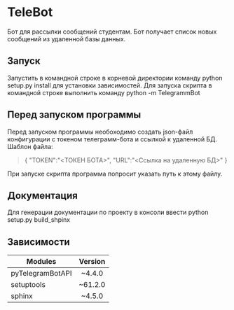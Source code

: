 # TeleBot
Бот для рассылки сообщений студентам.
Бот получает список новых сообщений из удаленной базы данных.

## Запуск
Запустить в командной строке в корневой директории команду python setup.py install для установки зависимостей.
Для запуска скрипта в командной строке выполнить команду python -m TelegrammBot


## Перед запуском программы
Перед запуском программы необоходимо создать json-файл конфигурации с токеном телеграмм-бота и ссылкой к удаленной БД.
Шаблон файла:
>{
>	"TOKEN":"<ТОКЕН БОТА>",
>	"URL":"<Ссылка на удаленную БД>"
>}

При запуске скрипта программа попросит указать путь к этому файлу.

## Документация
Для генерации документации по проекту в консоли ввести python setup.py build_shpinx

## Зависимости
| Modules       | Version       |
| ------------- |:-------------:|
| pyTelegramBotAPI | ~4.4.0 |
| setuptools | ~61.2.0 |
| sphinx     | ~4.5.0  |
